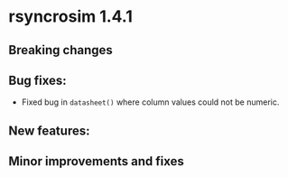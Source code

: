 # rsyncrosim 1.4.1

## Breaking changes

## Bug fixes:

* Fixed bug in `datasheet()` where column values could not be numeric.

## New features:

## Minor improvements and fixes